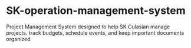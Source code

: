 # SK-operation-management-system
Project Management System designed to help SK Culasian manage projects. track budgets, schedule events, and keep important documents organized
